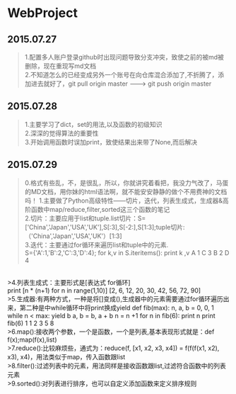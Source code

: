 # WebProject
2015.07.27
----------
>1.配置多人账户登录github时出现问题导致分支冲突，致使之前的被md被删除，现在重现写md文档</br>
>2.不知道怎么的已经变成另外一个账号在向仓库混合添加了,不折腾了，添加进去就好了，git pull origin master --->  git push origin master

2015.07.28
----------
>1.主要学习了dict，set的用法,以及函数的初级知识</br>
>2.深深的觉得算法的重要性</br>
>3.开始调用函数时误加print，致使结果出来带了None,而后解决

2015.07.29
----------
>0.格式有些乱，不，是很乱，所以，你就讲究着看把，我没力气改了，马蛋的MD文档，用你妹的html语法啊，就不能安安静静的做个不用费神的文档吗！
>1.主要做了Python高级特性——切片，迭代，列表生成式，生成器&高阶函数中map/reduce,filter,sorted这三个函数的笔记</br>
>2.切片：主要应用于list和tuple.list切片：S=['China','Japan','USA','UK'],S[:3],S[-2:],S[1:3];tuple切片:（'China','Japan','USA','UK'）[1:3]</br>
>3.迭代：主要通过for循环来遍历list和tuple中的元素.</br>
S={'A':1,'B':2,'C':3,'D':4};
for k,v in S.iteritems():
	print k ,v
A 1
C 3
B 2
D 4
</br>
>4.列表生成式：主要形式是[表达式 for循环]</br>
print [n * (n+1) for n in range(1,10)]
[2, 6, 12, 20, 30, 42, 56, 72, 90]</br>
>5.生成器:有两种方式，一种是将[]变成(),生成器中的元素需要通过for循环遍历出来，第二种是中while循环中将print换成yield
def fib(max):
	n, a, b = 0, 0, 1
	while n < max:
		yield b    
		a, b = b, a + b
		n = n +1
for n in fib(6):
	print n
print fib(6)
1
1
2
3
5
8
<generator object fib at 0xa981e0></generator></br>
>6.map():接收两个参数，一个是函数，一个是列表,基本表现形式就是：def f(x);map(f(x),list)</br>
>7.reduce():比较麻烦些，通式为：reduce(f, [x1, x2, x3, x4]) = f(f(f(x1, x2), x3), x4)，用法类似于map，传入函数跟list</br>
>8.filter():过滤列表中的元素，用法同样是接收函数跟list,过滤符合函数中的列表元素</br>
>9.sorted():对列表进行排序，也可以自定义添加函数来定义排序规则</br>




